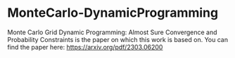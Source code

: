 # MonteCarlo-DynamicProgramming
Monte Carlo Grid Dynamic Programming: Almost Sure Convergence and Probability Constraints is the paper on which this work is based on. You can find the paper here: https://arxiv.org/pdf/2303.06200
